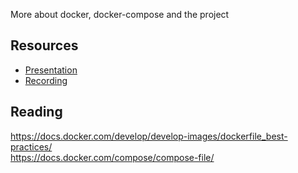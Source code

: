 More about docker, docker-compose and the project

## Resources
* [Presentation](https://gitcdn.link/repo/1dv032/syllabus/master/lectures/05_docker_II/index.html)
* [Recording](#) 

## Reading
https://docs.docker.com/develop/develop-images/dockerfile_best-practices/<br>
https://docs.docker.com/compose/compose-file/